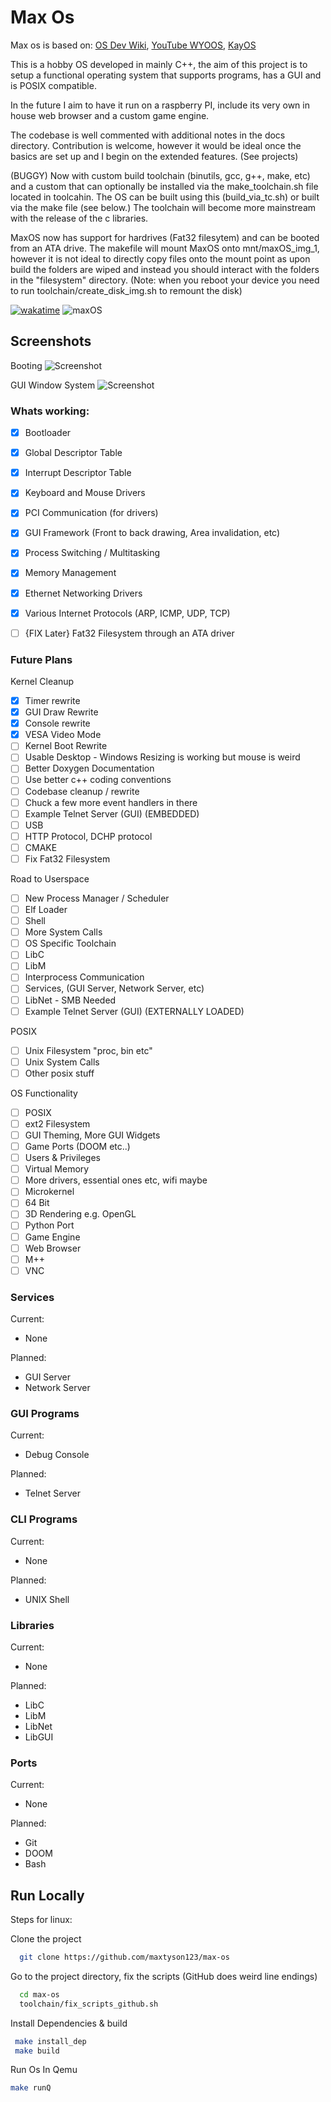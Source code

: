 
# Max Os

Max os is based on: [OS Dev Wiki](https://wiki.osdev.org/Creating_an_Operating_System), [YouTube WYOOS](https://www.youtube.com/watch?v=1rnA6wpF0o4&list=PLHh55M_Kq4OApWScZyPl5HhgsTJS9MZ6M&ab_channel=WriteyourownOperatingSystem'), [KayOS]('#')

This is a hobby OS developed in mainly C++, the aim of this project is to setup a functional operating system that supports programs, has a GUI and is POSIX compatible. 

In the future I aim to have it run on a raspberry PI, include its very own in house web browser and a custom game engine.

The codebase is well commented with additional notes in the docs directory. Contribution is welcome, however it would be ideal once the basics are set up and I begin on the extended features. (See projects)

(BUGGY) Now with custom build toolchain (binutils, gcc, g++, make, etc) and a custom that can optionally be installed via the make_toolchain.sh file located in toolcahin. The OS can be built using this (build_via_tc.sh) or built via the make file (see below.) The toolchain will become more mainstream with the release of the c libraries.

MaxOS now has support for hardrives (Fat32 filesytem) and can be booted from an ATA drive. The makefile will mount MaxOS onto mnt/maxOS_img_1, however it is not ideal to directly copy files onto the mount point as upon build the folders are wiped and instead you should interact with the folders in the "filesystem" directory. (Note: when you reboot your device you need to run toolchain/create_disk_img.sh to remount the disk)

[![wakatime](https://wakatime.com/badge/github/maxtyson123/max-os.svg)](https://wakatime.com/badge/github/maxtyson123/max-os)
![maxOS](https://github.com/maxtyson123/max-os/workflows/maxOS/badge.svg)

 
## Screenshots
Booting
![Screenshot](docs/Screenshots/Boot/Console.png)

GUI Window System
![Screenshot](docs/Screenshots/GUI/Windows.png)



### Whats working:
- [x] Bootloader
- [x] Global Descriptor Table
- [x] Interrupt Descriptor Table
- [x] Keyboard and Mouse Drivers
- [x] PCI Communication (for drivers)
- [x] GUI Framework (Front to back drawing, Area invalidation, etc)
- [x] Process Switching / Multitasking
- [x] Memory Management
- [x] Ethernet Networking Drivers
- [x] Various Internet Protocols (ARP, ICMP, UDP, TCP)
- [ ] {FIX Later} Fat32 Filesystem through an ATA driver


###  Future Plans

Kernel Cleanup

- [x] Timer rewrite
- [x] GUI Draw Rewrite
- [x] Console rewrite
- [x] VESA Video Mode                              
- [ ] Kernel Boot Rewrite
- [ ] Usable Desktop                                - Windows Resizing is working but mouse is weird 
- [ ] Better Doxygen Documentation
- [ ] Use better c++ coding conventions
- [ ] Codebase cleanup / rewrite
- [ ] Chuck a few more event handlers in there
- [ ] Example Telnet Server (GUI) (EMBEDDED)
- [ ] USB
- [ ] HTTP Protocol, DCHP protocol
- [ ] CMAKE
- [ ] Fix Fat32 Filesystem

Road to Userspace

- [ ] New Process Manager / Scheduler
- [ ] Elf Loader
- [ ] Shell
- [ ] More System Calls
- [ ] OS Specific Toolchain
- [ ] LibC
- [ ] LibM
- [ ] Interprocess Communication
- [ ] Services, (GUI Server, Network Server, etc)
- [ ] LibNet - SMB Needed
- [ ] Example Telnet Server (GUI) (EXTERNALLY LOADED)

POSIX
- [ ] Unix Filesystem "proc, bin etc"
- [ ] Unix System Calls
- [ ] Other posix stuff

OS Functionality

- [ ] POSIX
- [ ] ext2 Filesystem
- [ ] GUI Theming, More GUI Widgets
- [ ] Game Ports (DOOM etc..)
- [ ] Users & Privileges
- [ ] Virtual Memory
- [ ] More drivers, essential ones etc, wifi maybe
- [ ] Microkernel
- [ ] 64 Bit
- [ ] 3D Rendering e.g. OpenGL
- [ ] Python Port
- [ ] Game Engine
- [ ] Web Browser
- [ ] M++
- [ ] VNC

### Services
Current:
- None

Planned:
- GUI Server
- Network Server

### GUI Programs
Current:
- Debug Console

Planned:
- Telnet Server
### CLI Programs
Current:
- None

Planned:
- UNIX Shell
### Libraries
Current:
- None

Planned:
- LibC
- LibM
- LibNet
- LibGUI
### Ports
Current:
- None

Planned:
- Git
- DOOM
- Bash
## Run Locally 

Steps for linux:

Clone the project

```bash
  git clone https://github.com/maxtyson123/max-os
```

Go to the project directory, fix the scripts (GitHub does weird line endings)

```bash
  cd max-os
  toolchain/fix_scripts_github.sh
```

Install Dependencies & build

```bash
 make install_dep 
 make build
```

Run Os In Qemu

```bash
make runQ
```